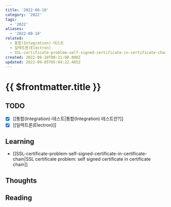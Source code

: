```yaml
---
title: '2022-08-10'
category: '2022'
tags:
  - '2022'
aliases:
  - '2022-08-10'
related:
  - 통합(Integration)-테스트
  - 일렉트론(Electron)
  - SSL-certificate-problem-self-signed-certificate-in-certificate-chain
created: 2022-08-10T00:11:00.000Z
updated: 2022-09-05T05:04:22.485Z
---
```


# {{ $frontmatter.title }}

## TODO

- [x] [[통합(Integration)-테스트|통합(Integration) 테스트란?]]
- [x] [[일렉트론(Electron)]]

## Learning

- [[SSL-certificate-problem-self-signed-certificate-in-certificate-chain|SSL certificate problem: self signed certificate in certificate chain]]

## Thoughts

## Reading
